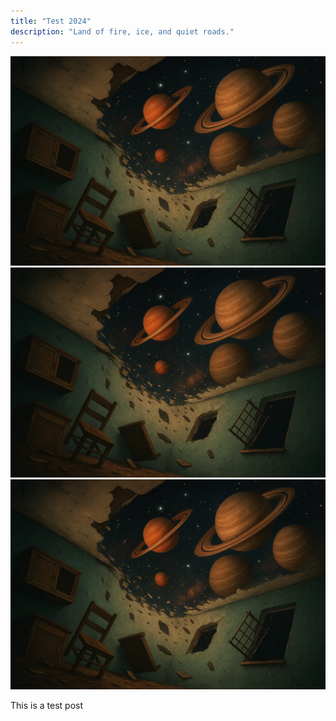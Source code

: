 ```yaml
---
title: "Test 2024"
description: "Land of fire, ice, and quiet roads."
---
```


![dream](https://raw.githubusercontent.com/harsh-nahar/assets/refs/heads/main/blog-images/dream.webp)
![dream](https://raw.githubusercontent.com/harsh-nahar/assets/refs/heads/main/blog-images/dream.webp)
![dream](https://raw.githubusercontent.com/harsh-nahar/assets/refs/heads/main/blog-images/dream.webp)

This is a test post
